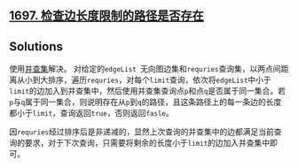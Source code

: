 ## [1697. 检查边长度限制的路径是否存在](https://leetcode.cn/problems/checking-existence-of-edge-length-limited-paths/description/)

## Solutions

使用[并查集](https://oi-wiki.org/ds/dsu/)解决。
对给定的`edgeList `无向图边集和`requries`查询集，以两点间距离从小到大排序，遍历`requries`，对每个`limit`查询，依次将`edgeList`中小于`limit`的边加入到并查集中，然后使用并查集查询点`p`和点`q`是否属于同一集合。若`p`与`q`属于同一集合，则说明存在从`p`到`q`的路径，且这条路径上的每一条边的长度都小于`limit`，查询返回`true`，否则返回`fasle`。

因`requries`经过排序后是非递减的，显然上次查询的并查集中的边都满足当前查询的要求，对于下次查询，只需要将剩余的长度小于`limit`的边加入并查集中即可。